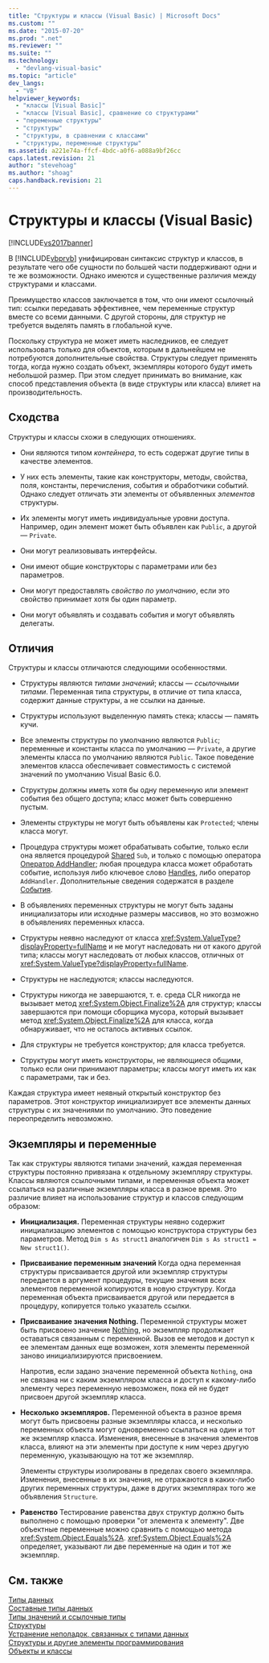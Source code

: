 ```yaml
---
title: "Структуры и классы (Visual Basic) | Microsoft Docs"
ms.custom: ""
ms.date: "2015-07-20"
ms.prod: ".net"
ms.reviewer: ""
ms.suite: ""
ms.technology: 
  - "devlang-visual-basic"
ms.topic: "article"
dev_langs: 
  - "VB"
helpviewer_keywords: 
  - "классы [Visual Basic]"
  - "классы [Visual Basic], сравнение со структурами"
  - "переменные структуры"
  - "структуры"
  - "структуры, в сравнении с классами"
  - "структуры, переменные структуры"
ms.assetid: a221e74a-ffcf-4bdc-a0f6-a088a9bf26cc
caps.latest.revision: 21
author: "stevehoag"
ms.author: "shoag"
caps.handback.revision: 21
---
```

# Структуры и классы (Visual Basic)
[!INCLUDE[vs2017banner](../../../../visual-basic/includes/vs2017banner.md)]

В [!INCLUDE[vbprvb](../../../../csharp/programming-guide/concepts/linq/includes/vbprvb-md.md)] унифицирован синтаксис структур и классов, в результате чего обе сущности по большей части поддерживают одни и те же возможности.  Однако имеются и существенные различия между структурами и классами.  
  
 Преимущество классов заключается в том, что они имеют ссылочный тип: ссылки передавать эффективнее, чем переменные структур вместе со всеми данными.  С другой стороны, для структур не требуется выделять память в глобальной куче.  
  
 Поскольку структура не может иметь наследников, ее следует использовать только для объектов, которым в дальнейшем не потребуются дополнительные свойства.  Структуры следует применять тогда, когда нужно создать объект, экземпляры которого будут иметь небольшой размер. При этом следует принимать во внимание, как способ представления объекта \(в виде структуры или класса\) влияет на производительность.  
  
## Сходства  
 Структуры и классы схожи в следующих отношениях.  
  
-   Они являются типом *контейнера*, то есть содержат другие типы в качестве элементов.  
  
-   У них есть элементы, такие как конструкторы, методы, свойства, поля, константы, перечисления, события и обработчики событий.  Однако следует отличать эти элементы от объявленных *элементов* структуры.  
  
-   Их элементы могут иметь индивидуальные уровни доступа.  Например, один элемент может быть объявлен как `Public`, а другой — `Private`.  
  
-   Они могут реализовывать интерфейсы.  
  
-   Они имеют общие конструкторы с параметрами или без параметров.  
  
-   Они могут предоставлять *свойство по умолчанию*, если это свойство принимает хотя бы один параметр.  
  
-   Они могут объявлять и создавать события и могут объявлять делегаты.  
  
## Отличия  
 Структуры и классы отличаются следующими особенностями.  
  
-   Структуры являются *типами значений*; классы — *ссылочными типами*.  Переменная типа структуры, в отличие от типа класса, содержит данные структуры, а не ссылки на данные.  
  
-   Структуры используют выделенную память стека; классы — память кучи.  
  
-   Все элементы структуры по умолчанию являются `Public`; переменные и константы класса по умолчанию — `Private`, а другие элементы класса по умолчанию являются `Public`.  Такое поведение элементов класса обеспечивает совместимость с системой значений по умолчанию Visual Basic 6.0.  
  
-   Структуры должны иметь хотя бы одну переменную или элемент события без общего доступа; класс может быть совершенно пустым.  
  
-   Элементы структуры не могут быть объявлены как `Protected`; члены класса могут.  
  
-   Процедура структуры может обрабатывать событие, только если она является процедурой [Shared](../../../../visual-basic/language-reference/modifiers/shared.md) `Sub`, и только с помощью оператора [Оператор AddHandler](../../../../visual-basic/language-reference/statements/addhandler-statement.md); любая процедура класса может обработать событие, используя либо ключевое слово [Handles](../../../../visual-basic/language-reference/statements/handles-clause.md), либо оператор `AddHandler`.  Дополнительные сведения содержатся в разделе [События](../../../../visual-basic/programming-guide/language-features/events/events.md).  
  
-   В объявлениях переменных структуры не могут быть заданы инициализаторы или исходные размеры массивов, но это возможно в объявлениях переменных класса.  
  
-   Структуры неявно наследуют от класса <xref:System.ValueType?displayProperty=fullName> и не могут наследовать ни от какого другой типа; классы могут наследовать от любых классов, отличных от <xref:System.ValueType?displayProperty=fullName>.  
  
-   Структуры не наследуются; классы наследуются.  
  
-   Структуры никогда не завершаются, т. е. среда CLR никогда не вызывает метод <xref:System.Object.Finalize%2A> для структур; классы завершаются при помощи сборщика мусора, который вызывает метод <xref:System.Object.Finalize%2A> для класса, когда обнаруживает, что не осталось активных ссылок.  
  
-   Для структуры не требуется конструктор; для класса требуется.  
  
-   Структуры могут иметь конструкторы, не являющиеся общими, только если они принимают параметры; классы могут иметь их как с параметрами, так и без.  
  
 Каждая структура имеет неявный открытый конструктор без параметров.  Этот конструктор инициализирует все элементы данных структуры с их значениями по умолчанию.  Это поведение переопределить невозможно.  
  
## Экземпляры и переменные  
 Так как структуры являются типами значений, каждая переменная структуры постоянно привязана к отдельному экземпляру структуры.  Классы являются ссылочными типами, и переменная объекта может ссылаться на различные экземпляры класса в разное время.  Это различие влияет на использование структур и классов следующим образом:  
  
-   **Инициализация.** Переменная структуры неявно содержит инициализацию элементов с помощью конструктора структуры без параметров.  Метод `Dim s As struct1` аналогичен `Dim s As struct1 = New struct1()`.  
  
-   **Присваивание переменным значений** Когда одна переменная структуры присваивается другой или экземпляр структуры передается в аргумент процедуры, текущие значения всех элементов переменной копируются в новую структуру.  Когда переменная объекта присваивается другой или передается в процедуру, копируется только указатель ссылки.  
  
-   **Присваивание значения Nothing.** Переменной структуры может быть присвоено значение [Nothing](../../../../visual-basic/language-reference/nothing.md), но экземпляр продолжает оставаться связанным с переменной.  Вызов ее методов и доступ к ее элементам данных еще возможен, хотя элементы переменной заново инициализируются присвоением.  
  
     Напротив, если задано значение переменной объекта `Nothing`, она не связана ни с каким экземпляром класса и доступ к какому\-либо элементу через переменную невозможен, пока ей не будет присвоен другой экземпляр класса.  
  
-   **Несколько экземпляров.** Переменной объекта в разное время могут быть присвоены разные экземпляры класса, и несколько переменных объекта могут одновременно ссылаться на один и тот же экземпляр класса.  Изменения, внесенные в значения элементов класса, влияют на эти элементы при доступе к ним через другую переменную, указывающую на тот же экземпляр.  
  
     Элементы структуры изолированы в пределах своего экземпляра.  Изменения, внесенные в их значения, не отражаются в каких\-либо других переменных структуры, даже в других экземплярах того же объявления `Structure`.  
  
-   **Равенство** Тестирование равенства двух структур должно быть выполнено с помощью проверки "от элемента к элементу".  Две объектные переменные можно сравнить с помощью метода <xref:System.Object.Equals%2A>.  <xref:System.Object.Equals%2A> определяет, указывают ли две переменные на один и тот же экземпляр.  
  
## См. также  
 [Типы данных](../../../../visual-basic/programming-guide/language-features/data-types/index.md)   
 [Составные типы данных](../../../../visual-basic/programming-guide/language-features/data-types/composite-data-types.md)   
 [Типы значений и ссылочные типы](../../../../visual-basic/programming-guide/language-features/data-types/value-types-and-reference-types.md)   
 [Структуры](../../../../visual-basic/programming-guide/language-features/data-types/structures.md)   
 [Устранение неполадок, связанных с типами данных](../../../../visual-basic/programming-guide/language-features/data-types/troubleshooting-data-types.md)   
 [Структуры и другие элементы программирования](../../../../visual-basic/programming-guide/language-features/data-types/structures-and-other-programming-elements.md)   
 [Объекты и классы](../../../../visual-basic/programming-guide/language-features/objects-and-classes/index.md)